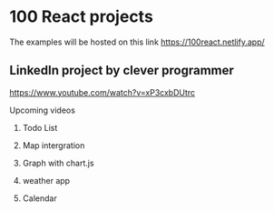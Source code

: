 # 100 React projects

The examples will be hosted on this link
<https://100react.netlify.app/>

## LinkedIn project by clever programmer

<https://www.youtube.com/watch?v=xP3cxbDUtrc>

Upcoming videos

1. Todo List

2. Map intergration 

3. Graph with chart.js

4. weather app 

5. Calendar
